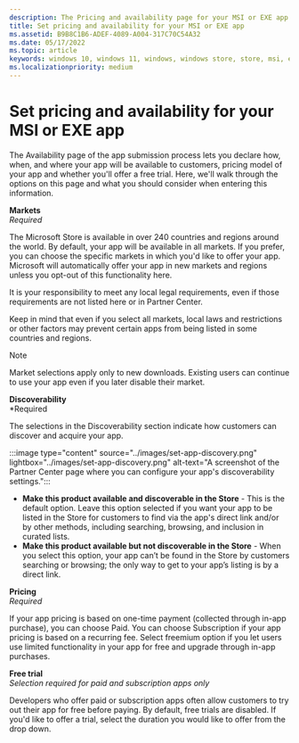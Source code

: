 ```yaml
---
description: The Pricing and availability page for your MSI or EXE app lets you determine how much your app will cost, whether you'll offer a free trial, and how, when, and where it will be available to customers.
title: Set pricing and availability for your MSI or EXE app
ms.assetid: B9B8C1B6-ADEF-4089-A004-317C70C54A32
ms.date: 05/17/2022
ms.topic: article
keywords: windows 10, windows 11, windows, windows store, store, msi, exe, unpackaged, unpackaged app, desktop app, traditional desktop app, price, available, discoverable, free trial, trials, trial, apps, release date
ms.localizationpriority: medium
---
```


# Set pricing and availability for your MSI or EXE app

The Availability page of the app submission process lets you declare how, when, and where your app will be available to customers, pricing model of your app and whether you'll offer a free trial. Here, we'll walk through the options on this page and what you should consider when entering this information.

**Markets**<br>*Required*

The Microsoft Store is available in over 240 countries and regions around the world.  By default, your app will be available in all markets. If you prefer, you can choose the specific markets in which you'd like to offer your app. Microsoft will automatically offer your app in new markets and regions unless  you opt-out of this functionality here.

It is your responsibility to meet any local legal requirements, even if those requirements are not listed here or in Partner Center.

Keep in mind that even if you select all markets, local laws and restrictions or other factors may prevent certain apps from being listed in some countries and regions.

> [!NOTE]
> Market selections apply only to new downloads. Existing users can continue to use your app even if you later disable their market.

**Discoverability**<br>*Required

The selections in the Discoverability section indicate how customers can discover and acquire your app.

:::image type="content" source="../images/set-app-discovery.png" lightbox="../images/set-app-discovery.png" alt-text="A screenshot of the Partner Center page where you can configure your app's discoverability settings.":::

- **Make this product available and discoverable in the Store** - This is the default option. Leave this option selected if you want your app to be listed in the Store for customers to find via the app's direct link and/or by other methods, including searching, browsing, and inclusion in curated lists.
- **Make this product available but not discoverable in the Store** - When you select this option, your app can’t be found in the Store by customers searching or browsing; the only way to get to your app’s listing is by a direct link.

**Pricing**<br>*Required*

If your app pricing is based on one-time payment (collected through in-app purchase), you can choose Paid. You can choose Subscription if your app pricing is based on a recurring fee. Select freemium option if you let users use limited functionality in your app for free and upgrade through in-app purchases.

**Free trial**<br>*Selection required for paid and subscription apps only*

Developers who offer paid or subscription apps often allow customers to try out their app for free before paying. By default, free trials are disabled. If you'd like to offer a trial, select the duration you would like to offer from the drop down.
